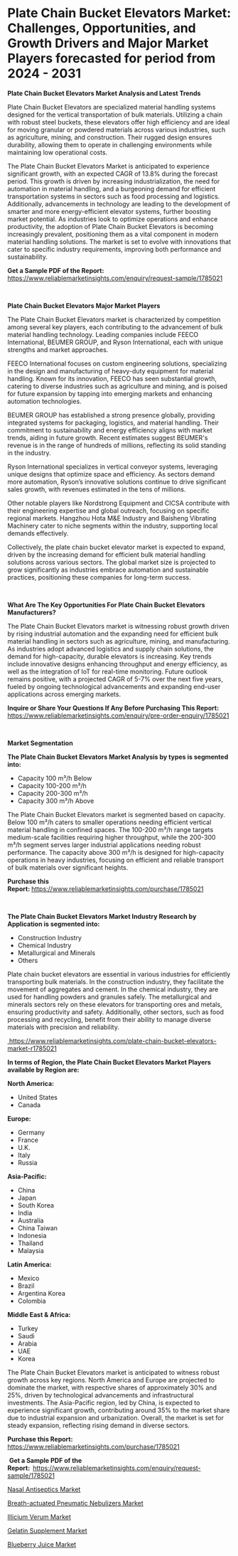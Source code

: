 <p><h1>Plate Chain Bucket Elevators Market: Challenges, Opportunities, and Growth Drivers and Major Market Players forecasted for period from 2024 - 2031</h1></p><p><strong>Plate Chain Bucket Elevators Market Analysis and Latest Trends</strong></p>
<p><p>Plate Chain Bucket Elevators are specialized material handling systems designed for the vertical transportation of bulk materials. Utilizing a chain with robust steel buckets, these elevators offer high efficiency and are ideal for moving granular or powdered materials across various industries, such as agriculture, mining, and construction. Their rugged design ensures durability, allowing them to operate in challenging environments while maintaining low operational costs.</p><p>The Plate Chain Bucket Elevators Market is anticipated to experience significant growth, with an expected CAGR of 13.8% during the forecast period. This growth is driven by increasing industrialization, the need for automation in material handling, and a burgeoning demand for efficient transportation systems in sectors such as food processing and logistics. Additionally, advancements in technology are leading to the development of smarter and more energy-efficient elevator systems, further boosting market potential. As industries look to optimize operations and enhance productivity, the adoption of Plate Chain Bucket Elevators is becoming increasingly prevalent, positioning them as a vital component in modern material handling solutions. The market is set to evolve with innovations that cater to specific industry requirements, improving both performance and sustainability.</p></p>
<p><strong>Get a Sample PDF of the Report:&nbsp;</strong> <a href="https://www.reliablemarketinsights.com/enquiry/request-sample/1785021?utm_campaign=1282&utm_medium=2&utm_source=Github&utm_content=ia&utm_term=08102024&utm_id=plate-chain-bucket-elevators">https://www.reliablemarketinsights.com/enquiry/request-sample/1785021</a></p>
<p>&nbsp;</p>
<p><strong>Plate Chain Bucket Elevators Major Market Players</strong></p>
<p><p>The Plate Chain Bucket Elevators market is characterized by competition among several key players, each contributing to the advancement of bulk material handling technology. Leading companies include FEECO International, BEUMER GROUP, and Ryson International, each with unique strengths and market approaches.</p><p>FEECO International focuses on custom engineering solutions, specializing in the design and manufacturing of heavy-duty equipment for material handling. Known for its innovation, FEECO has seen substantial growth, catering to diverse industries such as agriculture and mining, and is poised for future expansion by tapping into emerging markets and enhancing automation technologies.</p><p>BEUMER GROUP has established a strong presence globally, providing integrated systems for packaging, logistics, and material handling. Their commitment to sustainability and energy efficiency aligns with market trends, aiding in future growth. Recent estimates suggest BEUMER's revenue is in the range of hundreds of millions, reflecting its solid standing in the industry.</p><p>Ryson International specializes in vertical conveyor systems, leveraging unique designs that optimize space and efficiency. As sectors demand more automation, Ryson’s innovative solutions continue to drive significant sales growth, with revenues estimated in the tens of millions.</p><p>Other notable players like Nordstrong Equipment and CICSA contribute with their engineering expertise and global outreach, focusing on specific regional markets. Hangzhou Hota M&E Industry and Baisheng Vibrating Machinery cater to niche segments within the industry, supporting local demands effectively.</p><p>Collectively, the plate chain bucket elevator market is expected to expand, driven by the increasing demand for efficient bulk material handling solutions across various sectors. The global market size is projected to grow significantly as industries embrace automation and sustainable practices, positioning these companies for long-term success.</p></p>
<p>&nbsp;</p>
<p><strong>What Are The Key Opportunities For Plate Chain Bucket Elevators Manufacturers?</strong></p>
<p><p>The Plate Chain Bucket Elevators market is witnessing robust growth driven by rising industrial automation and the expanding need for efficient bulk material handling in sectors such as agriculture, mining, and manufacturing. As industries adopt advanced logistics and supply chain solutions, the demand for high-capacity, durable elevators is increasing. Key trends include innovative designs enhancing throughput and energy efficiency, as well as the integration of IoT for real-time monitoring. Future outlook remains positive, with a projected CAGR of 5-7% over the next five years, fueled by ongoing technological advancements and expanding end-user applications across emerging markets.</p></p>
<p><strong>Inquire or Share Your Questions If Any Before Purchasing This Report:</strong> <a href="https://www.reliablemarketinsights.com/enquiry/pre-order-enquiry/1785021?utm_campaign=1282&utm_medium=2&utm_source=Github&utm_content=ia&utm_term=08102024&utm_id=plate-chain-bucket-elevators">https://www.reliablemarketinsights.com/enquiry/pre-order-enquiry/1785021</a></p>
<p>&nbsp;</p>
<p><strong>Market Segmentation</strong></p>
<p><strong>The Plate Chain Bucket Elevators Market Analysis by types is segmented into:</strong></p>
<p><ul><li>Capacity 100 m³/h Below</li><li>Capacity 100-200 m³/h</li><li>Capacity 200-300 m³/h</li><li>Capacity 300 m³/h Above</li></ul></p>
<p><p>The Plate Chain Bucket Elevators market is segmented based on capacity. Below 100 m³/h caters to smaller operations needing efficient vertical material handling in confined spaces. The 100-200 m³/h range targets medium-scale facilities requiring higher throughput, while the 200-300 m³/h segment serves larger industrial applications needing robust performance. The capacity above 300 m³/h is designed for high-capacity operations in heavy industries, focusing on efficient and reliable transport of bulk materials over significant heights.</p></p>
<p><strong>Purchase this Report:&nbsp;</strong><a href="https://www.reliablemarketinsights.com/purchase/1785021?utm_campaign=1282&utm_medium=2&utm_source=Github&utm_content=ia&utm_term=08102024&utm_id=plate-chain-bucket-elevators">https://www.reliablemarketinsights.com/purchase/1785021</a></p>
<p>&nbsp;</p>
<p><strong>The Plate Chain Bucket Elevators Market Industry Research by Application is segmented into:</strong></p>
<p><ul><li>Construction Industry</li><li>Chemical Industry</li><li>Metallurgical and Minerals</li><li>Others</li></ul></p>
<p><p>Plate chain bucket elevators are essential in various industries for efficiently transporting bulk materials. In the construction industry, they facilitate the movement of aggregates and cement. In the chemical industry, they are used for handling powders and granules safely. The metallurgical and minerals sectors rely on these elevators for transporting ores and metals, ensuring productivity and safety. Additionally, other sectors, such as food processing and recycling, benefit from their ability to manage diverse materials with precision and reliability.</p></p>
<p><a href="https://www.reliablemarketinsights.com/plate-chain-bucket-elevators-market-r1785021?utm_campaign=1282&utm_medium=2&utm_source=Github&utm_content=ia&utm_term=08102024&utm_id=plate-chain-bucket-elevators">&nbsp;https://www.reliablemarketinsights.com/plate-chain-bucket-elevators-market-r1785021</a></p>
<p><strong>In terms of Region, the Plate Chain Bucket Elevators Market Players available by Region are:</strong></p>
<p>
    <p> <strong> North America: </strong>
        <ul>
            <li>United States</li>
            <li>Canada</li>
        </ul>
        </p> 
    <p> <strong> Europe: </strong>
        <ul>
            <li>Germany</li>
            <li>France</li>
            <li>U.K.</li>
            <li>Italy</li>
            <li>Russia</li>
        </ul>
        </p> 
    <p> <strong> Asia-Pacific: </strong>
        <ul>
            <li>China</li>
            <li>Japan</li>
            <li>South Korea</li>
            <li>India</li>
            <li>Australia</li>
            <li>China Taiwan</li>
            <li>Indonesia</li>
            <li>Thailand</li>
            <li>Malaysia</li>
        </ul>
        </p> 
    <p> <strong> Latin America: </strong>
        <ul>
            <li>Mexico</li>
            <li>Brazil</li>
            <li>Argentina Korea</li>
            <li>Colombia</li>
        </ul>
        </p> 
    <p> <strong> Middle East & Africa: </strong>
        <ul>
            <li>Turkey</li>
            <li>Saudi</li>
            <li>Arabia</li>
            <li>UAE</li>
            <li>Korea</li>
        </ul>
    </p>
    </p>
<p><p>The Plate Chain Bucket Elevators market is anticipated to witness robust growth across key regions. North America and Europe are projected to dominate the market, with respective shares of approximately 30% and 25%, driven by technological advancements and infrastructural investments. The Asia-Pacific region, led by China, is expected to experience significant growth, contributing around 35% to the market share due to industrial expansion and urbanization. Overall, the market is set for steady expansion, reflecting rising demand in diverse sectors.</p></p>
<p><strong>Purchase this Report: </strong><a href="https://www.reliablemarketinsights.com/purchase/1785021?utm_campaign=1282&utm_medium=2&utm_source=Github&utm_content=ia&utm_term=08102024&utm_id=plate-chain-bucket-elevators">https://www.reliablemarketinsights.com/purchase/1785021</a></p>
<p>&nbsp;<strong>Get a Sample PDF of the Report:&nbsp;&nbsp;</strong><a href="https://www.reliablemarketinsights.com/enquiry/request-sample/1785021?utm_campaign=1282&utm_medium=2&utm_source=Github&utm_content=ia&utm_term=08102024&utm_id=plate-chain-bucket-elevators">https://www.reliablemarketinsights.com/enquiry/request-sample/1785021</a></p>
<p><strong></strong></p>
<p><p><a href="https://www.linkedin.com/pulse/nasal-antiseptics-industry-resonance-88-amplification-across-jleae?utm_campaign=1282&utm_medium=2&utm_source=Github&utm_content=ia&utm_term=08102024&utm_id=plate-chain-bucket-elevators">Nasal Antiseptics Market</a></p><p><a href="https://github.com/guneycigdem35/Market-Research-Report-List-5/blob/main/breath-actuated-pneumatic-nebulizers-market.md?utm_campaign=1282&utm_medium=2&utm_source=Github&utm_content=ia&utm_term=08102024&utm_id=plate-chain-bucket-elevators">Breath-actuated Pneumatic Nebulizers Market</a></p><p><a href="https://issuu.com/reportprime-2/docs/illicium-verum-market-size-2030.ppt_78754ec9420a8f?utm_campaign=1282&utm_medium=2&utm_source=Github&utm_content=ia&utm_term=08102024&utm_id=plate-chain-bucket-elevators">Illicium Verum Market</a></p><p><a href="https://www.linkedin.com/pulse/gelatin-supplement-ecosystem-mapping-innovation-value-chains-croqe?utm_campaign=1282&utm_medium=2&utm_source=Github&utm_content=ia&utm_term=08102024&utm_id=plate-chain-bucket-elevators">Gelatin Supplement Market</a></p><p><a href="https://issuu.com/reportprime-2/docs/blueberry-juice-market-size-2030.pp_64e4f4e610d039?utm_campaign=1282&utm_medium=2&utm_source=Github&utm_content=ia&utm_term=08102024&utm_id=plate-chain-bucket-elevators">Blueberry Juice Market</a></p></p>